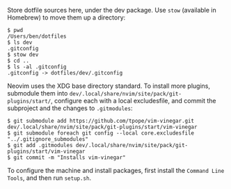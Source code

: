 Store dotfile sources here, under the dev package. Use `stow` (available in
Homebrew) to move them up a directory:

```
$ pwd
/Users/ben/dotfiles
$ ls dev
.gitconfig
$ stow dev
$ cd ..
$ ls -al .gitconfig
.gitconfig -> dotfiles/dev/.gitconfig
```

Neovim uses the XDG base directory standard. To install more plugins,
submodule them into `dev/.local/share/nvim/site/pack/git-plugins/start/`,
configure each with a local excludesfile, and commit the subproject and
the changes to `.gitmodules`:

```
$ git submodule add https://github.com/tpope/vim-vinegar.git dev/.local/share/nvim/site/pack/git-plugins/start/vim-vinegar
$ git submodule foreach git config --local core.excludesfile "../.gitignore_submodules"
$ git add .gitmodules dev/.local/share/nvim/site/pack/git-plugins/start/vim-vinegar
$ git commit -m "Installs vim-vinegar"
```

To configure the machine and install packages, first install the `Command
Line Tools`, and then run `setup.sh`.
